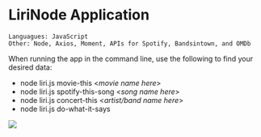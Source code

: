 # LiriNode Application


```
Languagues: JavaScript  
Other: Node, Axios, Moment, APIs for Spotify, Bandsintown, and OMDb
```

When running the app in the command line, use the following to find your desired data: 

* node liri.js movie-this <*movie name here*>
* node liri.js spotify-this-song <*song name here*>
* node liri.js concert-this <*artist/band name here*>
* node liri.js do-what-it-says 


<img src="demo-video.gif" />
